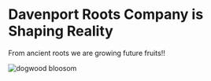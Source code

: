 # Davenport Roots Company is Shaping Reality

From ancient roots we are growing future fruits!!

![dogwood bloosom](https://user-images.githubusercontent.com/37987346/90586437-31d33480-e1a5-11ea-9494-48fda41b18f3.jpg)
